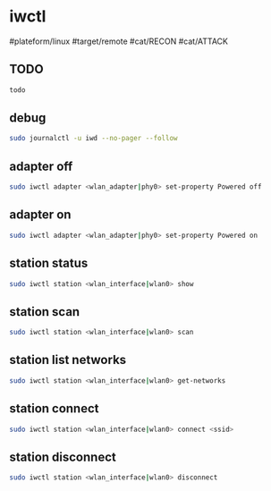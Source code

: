 # iwctl
#plateform/linux #target/remote #cat/RECON #cat/ATTACK

## TODO
```bash
todo
```
## debug 
```bash
sudo journalctl -u iwd --no-pager --follow
```

## adapter off 
```bash
sudo iwctl adapter <wlan_adapter|phy0> set-property Powered off
```
## adapter on 
```bash
sudo iwctl adapter <wlan_adapter|phy0> set-property Powered on
```

## station status
```bash
sudo iwctl station <wlan_interface|wlan0> show
```

## station scan
```bash
sudo iwctl station <wlan_interface|wlan0> scan
```

## station list networks
```bash
sudo iwctl station <wlan_interface|wlan0> get-networks
```

## station connect
```bash
sudo iwctl station <wlan_interface|wlan0> connect <ssid>
```

## station disconnect
```bash
sudo iwctl station <wlan_interface|wlan0> disconnect
```

